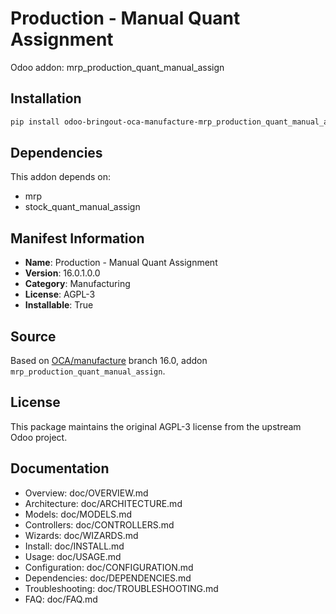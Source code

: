 # Production - Manual Quant Assignment

Odoo addon: mrp_production_quant_manual_assign

## Installation

```bash
pip install odoo-bringout-oca-manufacture-mrp_production_quant_manual_assign
```

## Dependencies

This addon depends on:
- mrp
- stock_quant_manual_assign

## Manifest Information

- **Name**: Production - Manual Quant Assignment
- **Version**: 16.0.1.0.0
- **Category**: Manufacturing
- **License**: AGPL-3
- **Installable**: True

## Source

Based on [OCA/manufacture](https://github.com/OCA/manufacture) branch 16.0, addon `mrp_production_quant_manual_assign`.

## License

This package maintains the original AGPL-3 license from the upstream Odoo project.

## Documentation

- Overview: doc/OVERVIEW.md
- Architecture: doc/ARCHITECTURE.md
- Models: doc/MODELS.md
- Controllers: doc/CONTROLLERS.md
- Wizards: doc/WIZARDS.md
- Install: doc/INSTALL.md
- Usage: doc/USAGE.md
- Configuration: doc/CONFIGURATION.md
- Dependencies: doc/DEPENDENCIES.md
- Troubleshooting: doc/TROUBLESHOOTING.md
- FAQ: doc/FAQ.md

